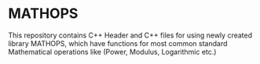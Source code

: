 # MATHOPS
This repository contains C++ Header and C++ files for using newly created library MATHOPS, which have functions for most common standard Mathematical operations like (Power, Modulus, Logarithmic etc.)
